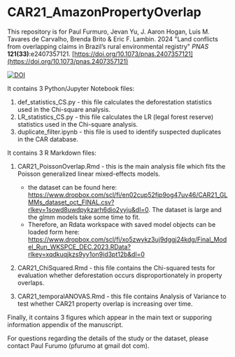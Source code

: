 # CAR21_AmazonPropertyOverlap
This repository is for Paul Furmuro, Jevan Yu, J. Aaron Hogan, Luis M. Tavares de Carvalho, Brenda Brito & Eric F. Lambin. 2024 "Land conflicts from overlapping claims in Brazil’s rural environmental registry" _PNAS_ **121(33)**:e2407357121.  [https://doi.org/10.1073/pnas.2407357121](https://doi.org/10.1073/pnas.2407357121)

[![DOI](https://zenodo.org/badge/775467877.svg)](https://zenodo.org/doi/10.5281/zenodo.13356638)


It contains 3 Python/Jupyter Notebook files:
1. def_statistics_CS.py - this file calculates the deforestation statistics used in the Chi-square analysis.
2. LR_statistics_CS.py - this file calculates the LR (legal forest reserve) statistics used in the Chi-square analysis.
3. duplicate_filter.ipynb - this file is used to identify suspected duplicates in the CAR database.

It contains 3 R Markdown files:
1. CAR21_PoissonOverlap.Rmd - this is the main analysis file which fits the Poisson generalized linear mixed-effects models.
      * the dataset can be found here: https://www.dropbox.com/scl/fi/en02cup52fjp9og47uv46/CAR21_GLMMs_dataset_oct_FINAL.csv?rlkey=1sowd8uwdpykzarh6dio2yyju&dl=0.  The dataset is large and the glmm models take some time to fit.
      * Therefore, an Rdata workspace with saved model objects can be loaded form here:  https://www.dropbox.com/scl/fi/xo5zwykz3uj9dggj24kdg/Final_Model_Run_WKSPCE_DEC.2023.RData?rlkey=xqdkuqjkzs9yy1on9id3pt12b&dl=0

2. CAR21_ChiSquared.Rmd - this file contains the Chi-squared tests for evaluation whether deforestation occurs disproportionately in property overlaps.
   
3. CAR21_temporalANOVAS.Rmd - this file contains Analysis of Variance to test whether CAR21 property overlap is increasing over time.

Finally, it contains 3 figures which appear in the main text or supporing information appendix of the manuscript. 

For questions regarding the details of the study or the dataset, please contact Paul Furumo (pfurumo at gmail dot com). 
